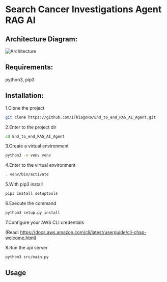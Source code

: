 # Search Cancer Investigations Agent RAG AI 


## Architecture Diagram:
![Architecture](https://github.com/user-attachments/assets/03f9e34f-8c4a-405b-ae79-57ad987b50d9)


## Requirements:
python3, pip3 

## Installation:

1.Clone the project
```bash
git clone https://github.com/IThiagoRo/End_to_end_RAG_AI_Agent.git
```
2.Enter to the project dir
```bash
cd End_to_end_RAG_AI_Agent
```

3.Create a virtual environment 
```bash
python3 -m venv venv
```
4.Enter to the virtual environment
```bash
. venv/bin/activate
```
5.With pip3 install
```bash
pip3 install setuptools
```
6.Execute the command
```bash
python3 setup.py install
```
7.Configure your AWS CLI credentials 

(Read: https://docs.aws.amazon.com/cli/latest/userguide/cli-chap-welcome.html)

8.Run the api server
 
```bash
python3 src/main.py 
```

## Usage 

